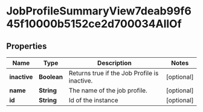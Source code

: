 

# JobProfileSummaryView7deab99f645f10000b5152ce2d700034AllOf


## Properties

| Name | Type | Description | Notes |
|------------ | ------------- | ------------- | -------------|
|**inactive** | **Boolean** | Returns true if the Job Profile is inactive. |  [optional] |
|**name** | **String** | The name of the job profile. |  [optional] |
|**id** | **String** | Id of the instance |  [optional] |




